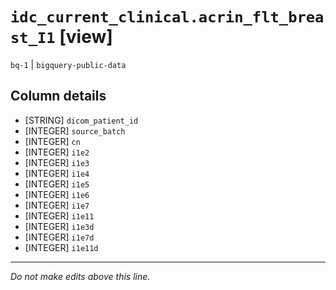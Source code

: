 # `idc_current_clinical.acrin_flt_breast_I1` [view]
`bq-1` | `bigquery-public-data`

## Column details
* [STRING]    `dicom_patient_id`
* [INTEGER]   `source_batch`
* [INTEGER]   `cn`
* [INTEGER]   `i1e2`
* [INTEGER]   `i1e3`
* [INTEGER]   `i1e4`
* [INTEGER]   `i1e5`
* [INTEGER]   `i1e6`
* [INTEGER]   `i1e7`
* [INTEGER]   `i1e11`
* [INTEGER]   `i1e3d`
* [INTEGER]   `i1e7d`
* [INTEGER]   `i1e11d`

-------------------------------------------------------------------------------
*Do not make edits above this line.*
